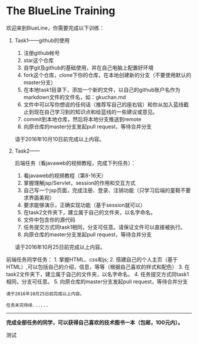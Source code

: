 # The BlueLine Training

欢迎来到BlueLine，你需要完成以下训练：

1. Task1——github的使用
    1. 注册github帐号
    2. star这个仓库
    3. 自学git及github的基础使用，并在自己电脑上配置好环境
    4. fork这个仓库，clone下你的仓库，在本地创建新的分支（不要使用默认的master分支）
    5. 在本地task1目录下，添加一个新的文件，以自己的github账户名作为markdown文件的文件名，如：gkuchan.md
    6. 文件中可以写你想说的任何话（推荐写自己的座右铭）和你从加入蓝线截止到现在自己学习到的知识点和给蓝线的一些建议或意见。
    7. commit到本地仓库，然后将本地分支推送到remote
    8. 向原仓库的master分支发起pull request，等待合并分支

    请于2016年10月10日前完成以上内容。

2. Task2——
    
    后端任务（看javaweb的视频教程，完成下列任务）：

    1. 看javaweb的视频教程（第8-16天）
    2. 掌握理解jsp/Servlet，session的作用和交互方式
    3. 自己写一个jsp页面，完成注册、登录、注销功能（只学习后端的童鞋不要求界面美观）
    4. 要求能够演示，正确实现功能（基于session就可以）
    5. 在task2文件夹下，建立属于自己的文件夹，以名字命名。
    6. 文件中包含你的源代码
    7. 任务提交方式同task1相同，分支可任意。请保证文件可以直接被执行。
    8. 向原仓库的master分支发起pull request，等待合并分支

    请于2016年10月25日前完成以上内容。
    
  前端任务同学任务：
    1.	掌握HTML、css和js;
    2.	搭建自己的个人主页（基于HTML）,可以包括自己的介绍，信息，等等（根据自己喜欢的样式和配色）
    3.	在task2文件夹下，建立属于自己的文件夹，以名字命名。
    4.	任务提交方式同task1相同，分支可任意。
    5.	向原仓库的master分支发起pull request，等待合并分支

    请于2016年10月25日前完成以上内容。

    任务未完待续......
------------

**完成全部任务的同学，可以获得自己喜欢的技术图书一本（包邮，100元内）。**

 测试
